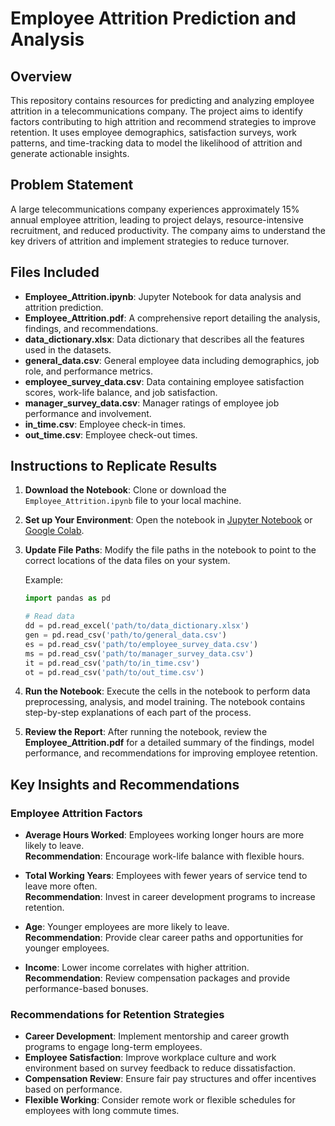# Employee Attrition Prediction and Analysis

## Overview
This repository contains resources for predicting and analyzing employee attrition in a telecommunications company. The project aims to identify factors contributing to high attrition and recommend strategies to improve retention. It uses employee demographics, satisfaction surveys, work patterns, and time-tracking data to model the likelihood of attrition and generate actionable insights.

## Problem Statement
A large telecommunications company experiences approximately 15% annual employee attrition, leading to project delays, resource-intensive recruitment, and reduced productivity. The company aims to understand the key drivers of attrition and implement strategies to reduce turnover.

## Files Included

- **Employee_Attrition.ipynb**: Jupyter Notebook for data analysis and attrition prediction.
- **Employee_Attrition.pdf**: A comprehensive report detailing the analysis, findings, and recommendations.
- **data_dictionary.xlsx**: Data dictionary that describes all the features used in the datasets.
- **general_data.csv**: General employee data including demographics, job role, and performance metrics.
- **employee_survey_data.csv**: Data containing employee satisfaction scores, work-life balance, and job satisfaction.
- **manager_survey_data.csv**: Manager ratings of employee job performance and involvement.
- **in_time.csv**: Employee check-in times.
- **out_time.csv**: Employee check-out times.

## Instructions to Replicate Results

1. **Download the Notebook**: Clone or download the `Employee_Attrition.ipynb` file to your local machine.
2. **Set up Your Environment**: Open the notebook in [Jupyter Notebook](https://jupyter.org/) or [Google Colab](https://colab.research.google.com/).
3. **Update File Paths**: Modify the file paths in the notebook to point to the correct locations of the data files on your system.
   
   Example:
   ```python
   import pandas as pd

   # Read data
   dd = pd.read_excel('path/to/data_dictionary.xlsx')
   gen = pd.read_csv('path/to/general_data.csv')
   es = pd.read_csv('path/to/employee_survey_data.csv')
   ms = pd.read_csv('path/to/manager_survey_data.csv')
   it = pd.read_csv('path/to/in_time.csv')
   ot = pd.read_csv('path/to/out_time.csv')

   ```
4. **Run the Notebook**: Execute the cells in the notebook to perform data preprocessing, analysis, and model training. The notebook contains step-by-step explanations of each part of the process.
5. **Review the Report**: After running the notebook, review the **Employee_Attrition.pdf** for a detailed summary of the findings, model performance, and recommendations for improving employee retention.

## Key Insights and Recommendations

### Employee Attrition Factors

- **Average Hours Worked**: Employees working longer hours are more likely to leave.  
  **Recommendation**: Encourage work-life balance with flexible hours.

- **Total Working Years**: Employees with fewer years of service tend to leave more often.  
  **Recommendation**: Invest in career development programs to increase retention.

- **Age**: Younger employees are more likely to leave.  
  **Recommendation**: Provide clear career paths and opportunities for younger employees.

- **Income**: Lower income correlates with higher attrition.  
  **Recommendation**: Review compensation packages and provide performance-based bonuses.

### Recommendations for Retention Strategies

- **Career Development**: Implement mentorship and career growth programs to engage long-term employees.
- **Employee Satisfaction**: Improve workplace culture and work environment based on survey feedback to reduce dissatisfaction.
- **Compensation Review**: Ensure fair pay structures and offer incentives based on performance.
- **Flexible Working**: Consider remote work or flexible schedules for employees with long commute times.
